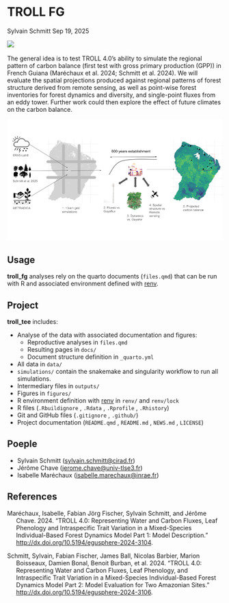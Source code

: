 # TROLL FG
Sylvain Schmitt
Sep 19, 2025

<div>

[![](https://www.repostatus.org/badges/latest/wip.svg)](https://www.repostatus.org/#wip)

</div>

The general idea is to test TROLL 4.0’s ability to simulate the regional
pattern of carbon balance (first test with gross primary production
(GPP)) in French Guiana (Maréchaux et al. 2024; Schmitt et al. 2024). We
will evaluate the spatial projections produced against regional patterns
of forest structure derived from remote sensing, as well as point-wise
forest inventories for forest dynamics and diversity, and single-point
fluxes from an eddy tower. Further work could then explore the effect of
future climates on the carbon balance.

![](figures/fg_fig.png)

## Usage

**troll_fg** analyses rely on the quarto documents (`files.qmd`) that
can be run with R and associated environment defined with [renv](#0).

## Project

**troll_tee** includes:

- Analyse of the data with associated documentation and figures:
  - Reproductive analyses in `files.qmd`
  - Resulting pages in `docs/`
  - Document structure definition in `_quarto.yml`
- All data in `data/`
- `simulations/` contain the snakemake and singularity workflow to run
  all simulations.
- Intermediary files in `outputs/`
- Figures in `figures/`
- R environment definition with
  [renv](https://rstudio.github.io/renv/articles/renv.html) in `renv/`
  and `renv/lock`
- R files (`.Rbuildignore` , `.Rdata` , `.Rprofile` , `.Rhistory`)
- Git and GitHub files (`.gitignore` , `.github/`)
- Project documentation (`README.qmd` , `README.md` , `NEWS.md` ,
  `LICENSE`)

## Poeple

- Sylvain Schmitt (sylvain.schmitt@cirad.fr)
- Jérôme Chave (jerome.chave@univ-tlse3.fr)
- Isabelle Maréchaux (isabelle.marechaux@inrae.fr)

## References

<div id="refs" class="references csl-bib-body hanging-indent">

<div id="ref-maréchaux2024" class="csl-entry">

Maréchaux, Isabelle, Fabian Jörg Fischer, Sylvain Schmitt, and Jérôme
Chave. 2024. “TROLL 4.0: Representing Water and Carbon Fluxes, Leaf
Phenology and Intraspecific Trait Variation in a Mixed-Species
Individual-Based Forest Dynamics Model Part 1: Model Description.”
<http://dx.doi.org/10.5194/egusphere-2024-3104>.

</div>

<div id="ref-schmitt2024" class="csl-entry">

Schmitt, Sylvain, Fabian Fischer, James Ball, Nicolas Barbier, Marion
Boisseaux, Damien Bonal, Benoit Burban, et al. 2024. “TROLL 4.0:
Representing Water and Carbon Fluxes, Leaf Phenology, and Intraspecific
Trait Variation in a Mixed-Species Individual-Based Forest Dynamics
Model Part 2: Model Evaluation for Two Amazonian Sites.”
<http://dx.doi.org/10.5194/egusphere-2024-3106>.

</div>

</div>
